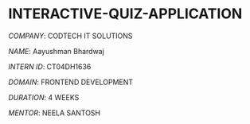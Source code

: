 # INTERACTIVE-QUIZ-APPLICATION

*COMPANY*: CODTECH IT SOLUTIONS

*NAME*: Aayushman Bhardwaj

*INTERN ID*: CT04DH1636

*DOMAIN*: FRONTEND DEVELOPMENT

*DURATION*: 4 WEEKS

*MENTOR*: NEELA SANTOSH
